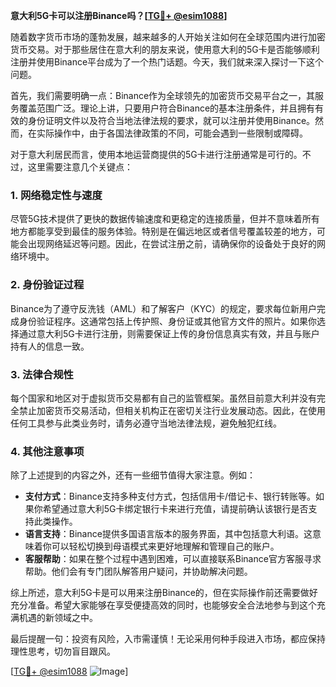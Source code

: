 **意大利5G卡可以注册Binance吗？[[TG💪+ @esim1088](https://t.me/s/esim1088)]**

随着数字货币市场的蓬勃发展，越来越多的人开始关注如何在全球范围内进行加密货币交易。对于那些居住在意大利的朋友来说，使用意大利的5G卡是否能够顺利注册并使用Binance平台成为了一个热门话题。今天，我们就来深入探讨一下这个问题。

首先，我们需要明确一点：Binance作为全球领先的加密货币交易平台之一，其服务覆盖范围广泛。理论上讲，只要用户符合Binance的基本注册条件，并且拥有有效的身份证明文件以及符合当地法律法规的要求，就可以注册并使用Binance。然而，在实际操作中，由于各国法律政策的不同，可能会遇到一些限制或障碍。

对于意大利居民而言，使用本地运营商提供的5G卡进行注册通常是可行的。不过，这里需要注意几个关键点：

### 1. 网络稳定性与速度

尽管5G技术提供了更快的数据传输速度和更稳定的连接质量，但并不意味着所有地方都能享受到最佳的服务体验。特别是在偏远地区或者信号覆盖较差的地方，可能会出现网络延迟等问题。因此，在尝试注册之前，请确保你的设备处于良好的网络环境中。

### 2. 身份验证过程

Binance为了遵守反洗钱（AML）和了解客户（KYC）的规定，要求每位新用户完成身份验证程序。这通常包括上传护照、身份证或其他官方文件的照片。如果你选择通过意大利5G卡进行注册，则需要保证上传的身份信息真实有效，并且与账户持有人的信息一致。

### 3. 法律合规性

每个国家和地区对于虚拟货币交易都有自己的监管框架。虽然目前意大利并没有完全禁止加密货币交易活动，但相关机构正在密切关注行业发展动态。因此，在使用任何工具参与此类业务时，请务必遵守当地法律法规，避免触犯红线。

### 4. 其他注意事项

除了上述提到的内容之外，还有一些细节值得大家注意。例如：

- **支付方式**：Binance支持多种支付方式，包括信用卡/借记卡、银行转账等。如果你希望通过意大利5G卡绑定银行卡来进行充值，请提前确认该银行是否支持此类操作。
- **语言支持**：Binance提供多国语言版本的服务界面，其中包括意大利语。这意味着你可以轻松切换到母语模式来更好地理解和管理自己的账户。
- **客服帮助**：如果在整个过程中遇到困难，可以直接联系Binance官方客服寻求帮助。他们会有专门团队解答用户疑问，并协助解决问题。

综上所述，意大利5G卡是可以用来注册Binance的，但在实际操作前还需要做好充分准备。希望大家能够在享受便捷高效的同时，也能够安全合法地参与到这个充满机遇的新领域之中。

最后提醒一句：投资有风险，入市需谨慎！无论采用何种手段进入市场，都应保持理性思考，切勿盲目跟风。

[[TG💪+ @esim1088](https://t.me/s/esim1088) ![Image](https://i.postimg.cc/4NQfJmqS/Snipaste-2025-05-13-00-14-12.png)]